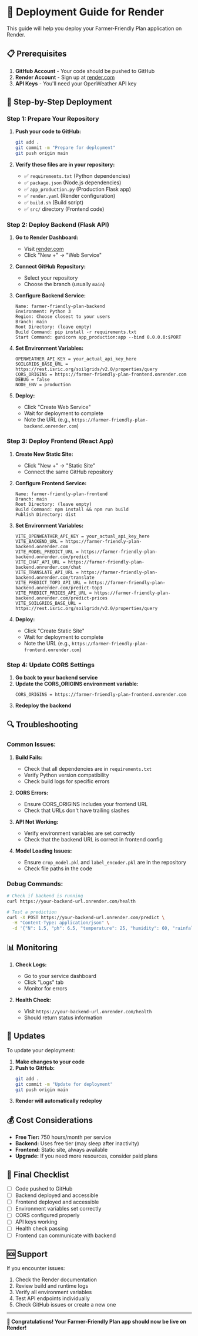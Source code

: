 # 🚀 Deployment Guide for Render

This guide will help you deploy your Farmer-Friendly Plan application on Render.

## 📋 Prerequisites

1. **GitHub Account** - Your code should be pushed to GitHub
2. **Render Account** - Sign up at [render.com](https://render.com)
3. **API Keys** - You'll need your OpenWeather API key

## 🔧 Step-by-Step Deployment

### Step 1: Prepare Your Repository

1. **Push your code to GitHub:**

   ```bash
   git add .
   git commit -m "Prepare for deployment"
   git push origin main
   ```

2. **Verify these files are in your repository:**
   - ✅ `requirements.txt` (Python dependencies)
   - ✅ `package.json` (Node.js dependencies)
   - ✅ `app_production.py` (Production Flask app)
   - ✅ `render.yaml` (Render configuration)
   - ✅ `build.sh` (Build script)
   - ✅ `src/` directory (Frontend code)

### Step 2: Deploy Backend (Flask API)

1. **Go to Render Dashboard:**

   - Visit [render.com](https://render.com)
   - Click "New +" → "Web Service"

2. **Connect GitHub Repository:**

   - Select your repository
   - Choose the branch (usually `main`)

3. **Configure Backend Service:**

   ```
   Name: farmer-friendly-plan-backend
   Environment: Python 3
   Region: Choose closest to your users
   Branch: main
   Root Directory: (leave empty)
   Build Command: pip install -r requirements.txt
   Start Command: gunicorn app_production:app --bind 0.0.0.0:$PORT
   ```

4. **Set Environment Variables:**

   ```
   OPENWEATHER_API_KEY = your_actual_api_key_here
   SOILGRIDS_BASE_URL = https://rest.isric.org/soilgrids/v2.0/properties/query
   CORS_ORIGINS = https://farmer-friendly-plan-frontend.onrender.com
   DEBUG = false
   NODE_ENV = production
   ```

5. **Deploy:**
   - Click "Create Web Service"
   - Wait for deployment to complete
   - Note the URL (e.g., `https://farmer-friendly-plan-backend.onrender.com`)

### Step 3: Deploy Frontend (React App)

1. **Create New Static Site:**

   - Click "New +" → "Static Site"
   - Connect the same GitHub repository

2. **Configure Frontend Service:**

   ```
   Name: farmer-friendly-plan-frontend
   Branch: main
   Root Directory: (leave empty)
   Build Command: npm install && npm run build
   Publish Directory: dist
   ```

3. **Set Environment Variables:**

   ```
   VITE_OPENWEATHER_API_KEY = your_actual_api_key_here
   VITE_BACKEND_URL = https://farmer-friendly-plan-backend.onrender.com
   VITE_MODEL_PREDICT_URL = https://farmer-friendly-plan-backend.onrender.com/predict
   VITE_CHAT_API_URL = https://farmer-friendly-plan-backend.onrender.com/chat
   VITE_TRANSLATE_API_URL = https://farmer-friendly-plan-backend.onrender.com/translate
   VITE_PREDICT_TOP3_API_URL = https://farmer-friendly-plan-backend.onrender.com/predict-top3
   VITE_PREDICT_PRICES_API_URL = https://farmer-friendly-plan-backend.onrender.com/predict-prices
   VITE_SOILGRIDS_BASE_URL = https://rest.isric.org/soilgrids/v2.0/properties/query
   ```

4. **Deploy:**
   - Click "Create Static Site"
   - Wait for deployment to complete
   - Note the URL (e.g., `https://farmer-friendly-plan-frontend.onrender.com`)

### Step 4: Update CORS Settings

1. **Go back to your backend service**
2. **Update the CORS_ORIGINS environment variable:**
   ```
   CORS_ORIGINS = https://farmer-friendly-plan-frontend.onrender.com
   ```
3. **Redeploy the backend**

## 🔍 Troubleshooting

### Common Issues:

1. **Build Fails:**

   - Check that all dependencies are in `requirements.txt`
   - Verify Python version compatibility
   - Check build logs for specific errors

2. **CORS Errors:**

   - Ensure CORS_ORIGINS includes your frontend URL
   - Check that URLs don't have trailing slashes

3. **API Not Working:**

   - Verify environment variables are set correctly
   - Check that the backend URL is correct in frontend config

4. **Model Loading Issues:**
   - Ensure `crop_model.pkl` and `label_encoder.pkl` are in the repository
   - Check file paths in the code

### Debug Commands:

```bash
# Check if backend is running
curl https://your-backend-url.onrender.com/health

# Test a prediction
curl -X POST https://your-backend-url.onrender.com/predict \
  -H "Content-Type: application/json" \
  -d '{"N": 1.5, "ph": 6.5, "temperature": 25, "humidity": 60, "rainfall": 100}'
```

## 📊 Monitoring

1. **Check Logs:**

   - Go to your service dashboard
   - Click "Logs" tab
   - Monitor for errors

2. **Health Check:**
   - Visit `https://your-backend-url.onrender.com/health`
   - Should return status information

## 🔄 Updates

To update your deployment:

1. **Make changes to your code**
2. **Push to GitHub:**
   ```bash
   git add .
   git commit -m "Update for deployment"
   git push origin main
   ```
3. **Render will automatically redeploy**

## 💰 Cost Considerations

- **Free Tier:** 750 hours/month per service
- **Backend:** Uses free tier (may sleep after inactivity)
- **Frontend:** Static site, always available
- **Upgrade:** If you need more resources, consider paid plans

## 🎯 Final Checklist

- [ ] Code pushed to GitHub
- [ ] Backend deployed and accessible
- [ ] Frontend deployed and accessible
- [ ] Environment variables set correctly
- [ ] CORS configured properly
- [ ] API keys working
- [ ] Health check passing
- [ ] Frontend can communicate with backend

## 🆘 Support

If you encounter issues:

1. Check the Render documentation
2. Review build and runtime logs
3. Verify all environment variables
4. Test API endpoints individually
5. Check GitHub issues or create a new one

---

**🎉 Congratulations! Your Farmer-Friendly Plan app should now be live on Render!**
